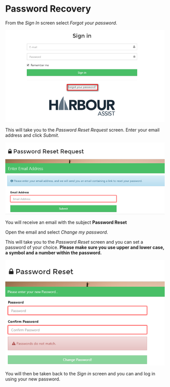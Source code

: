 # Password Recovery #

From the *Sign In* screen select *Forgot your password*.

![Query Editor](img/Passwordrecovery1.png)

This will take you to the *Password Reset Request* screen.  Enter your email address and click *Submit*.

![Query Editor](img/Passwordrecovery2.png)

You will receive an email with the subject **Password Reset** 

Open the email and select *Change my password*.

This will take you to the *Password Reset* screen and you can set a password of your choice.  **Please make sure you use upper and lower case, a symbol and a number within the password.**

![Query Editor](img/Passwordrecovery3.png)

You will then be taken back to the *Sign in* screen and you can and log in using your new password.